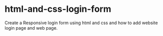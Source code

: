 # html-and-css-login-form
Create a Responsive login form using html and css and how to add website login page and web page.
